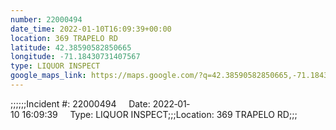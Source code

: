 ```yaml
---
number: 22000494
date_time: 2022-01-10T16:09:39+00:00
location: 369 TRAPELO RD
latitude: 42.38590582850665
longitude: -71.18430731407567
type: LIQUOR INSPECT
google_maps_link: https://maps.google.com/?q=42.38590582850665,-71.18430731407567
---
```


;;;;;;Incident #: 22000494     Date: 2022‐01‐10 16:09:39     Type: LIQUOR INSPECT;;;Location: 369 TRAPELO RD;;;
